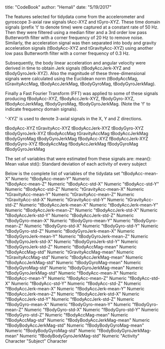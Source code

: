 
title: "CodeBook"
author: "Hemali"
date: "5/19/2017"

The features selected for tidydata come from the accelerometer and gyroscope 3-axial raw signals tAcc-XYZ and tGyro-XYZ. These time domain signals (prefix 't' to denote time) were captured at a constant rate of 50 Hz. Then they were filtered using a median filter and a 3rd order low pass Butterworth filter with a corner frequency of 20 Hz to remove noise. Similarly, the acceleration signal was then separated into body and gravity acceleration signals (tBodyAcc-XYZ and tGravityAcc-XYZ) using another low pass Butterworth filter with a corner frequency of 0.3 Hz. 

Subsequently, the body linear acceleration and angular velocity were derived in time to obtain Jerk signals (tBodyAccJerk-XYZ and tBodyGyroJerk-XYZ). Also the magnitude of these three-dimensional signals were calculated using the Euclidean norm (tBodyAccMag, tGravityAccMag, tBodyAccJerkMag, tBodyGyroMag, tBodyGyroJerkMag). 

Finally a Fast Fourier Transform (FFT) was applied to some of these signals producing fBodyAcc-XYZ, fBodyAccJerk-XYZ, fBodyGyro-XYZ, fBodyAccJerkMag, fBodyGyroMag, fBodyGyroJerkMag. (Note the 'f' to indicate frequency domain signals). 

'-XYZ' is used to denote 3-axial signals in the X, Y and Z directions.

tBodyAcc-XYZ
tGravityAcc-XYZ
tBodyAccJerk-XYZ
tBodyGyro-XYZ
tBodyGyroJerk-XYZ
tBodyAccMag
tGravityAccMag
tBodyAccJerkMag
tBodyGyroMag
tBodyGyroJerkMag
fBodyAcc-XYZ
fBodyAccJerk-XYZ
fBodyGyro-XYZ
fBodyAccMag
fBodyAccJerkMag
fBodyGyroMag
fBodyGyroJerkMag

The set of variables that were estimated from these signals are: 
mean(): Mean value
std(): Standard deviation
of each activity of every subject 

Below is the complete list of variables of the tidydata set
"tBodyAcc-mean-X"               Numeric
"tBodyAcc-mean-Y"               Numeric                       
"tBodyAcc-mean-Z"               Numeric
"tBodyAcc-std-X"               Numeric
"tBodyAcc-std-Y"               Numeric
"tBodyAcc-std-Z"               Numeric
"tGravityAcc-mean-X"               Numeric
"tGravityAcc-mean-Y"               Numeric
"tGravityAcc-mean-Z"               Numeric
"tGravityAcc-std-X"               Numeric
"tGravityAcc-std-Y"               Numeric
"tGravityAcc-std-Z"               Numeric
"tBodyAccJerk-mean-X"               Numeric
"tBodyAccJerk-mean-Y"               Numeric
"tBodyAccJerk-mean-Z"               Numeric
"tBodyAccJerk-std-X"               Numeric
"tBodyAccJerk-std-Y"               Numeric
"tBodyAccJerk-std-Z"               Numeric
"tBodyGyro-mean-X"               Numeric
"tBodyGyro-mean-Y"               Numeric
"tBodyGyro-mean-Z"               Numeric
"tBodyGyro-std-X"               Numeric
"tBodyGyro-std-Y"               Numeric
"tBodyGyro-std-Z"               Numeric
"tBodyGyroJerk-mean-X"               Numeric
"tBodyGyroJerk-mean-Y"               Numeric
"tBodyGyroJerk-mean-Z"               Numeric
"tBodyGyroJerk-std-X"               Numeric
"tBodyGyroJerk-std-Y"               Numeric
"tBodyGyroJerk-std-Z"               Numeric
"tBodyAccMag-mean"               Numeric
"tBodyAccMag-std"               Numeric
"tGravityAccMag-mean"               Numeric
"tGravityAccMag-std"               Numeric
"tBodyAccJerkMag-mean"               Numeric
"tBodyAccJerkMag-std"               Numeric
"tBodyGyroMag-mean"               Numeric
"tBodyGyroMag-std"               Numeric
"tBodyGyroJerkMag-mean"               Numeric
"tBodyGyroJerkMag-std"               Numeric
"fBodyAcc-mean-X"               Numeric
"fBodyAcc-mean-Y"               Numeric
"fBodyAcc-mean-Z"               Numeric
"fBodyAcc-std-X"               Numeric
"fBodyAcc-std-Y"               Numeric
"fBodyAcc-std-Z"               Numeric
"fBodyAccJerk-mean-X"               Numeric
"fBodyAccJerk-mean-Y"               Numeric
"fBodyAccJerk-mean-Z"               Numeric
"fBodyAccJerk-std-X"               Numeric
"fBodyAccJerk-std-Y"               Numeric
"fBodyAccJerk-std-Z"               Numeric
"fBodyGyro-mean-X"               Numeric
"fBodyGyro-mean-Y"               Numeric
"fBodyGyro-mean-Z"               Numeric
"fBodyGyro-std-X"               Numeric
"fBodyGyro-std-Y"               Numeric
"fBodyGyro-std-Z"               Numeric
"fBodyAccMag-mean"               Numeric
"fBodyAccMag-std"               Numeric
"fBodyBodyAccJerkMag-mean"               Numeric
"fBodyBodyAccJerkMag-std"               Numeric
"fBodyBodyGyroMag-mean"               Numeric
"fBodyBodyGyroMag-std"               Numeric
"fBodyBodyGyroJerkMag-mean"               Numeric
"fBodyBodyGyroJerkMag-std"               Numeric
"Activity"               Character
"Subject"               Character






